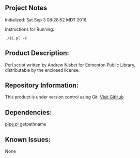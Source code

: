 Project Notes
-------------
Initialized: Sat Sep  3 08:28:52 MDT 2016.

Instructions for Running:
```
./$1.pl -x
```

Product Description:
--------------------
Perl script written by Andrew Nisbet for Edmonton Public Library, distributable by the enclosed license.

Repository Information:
-----------------------
This product is under version control using Git.
[Visit GitHub](https://github.com/Edmonton-Public-Library)

Dependencies:
-------------
[pipe.pl](https://github.com/anisbet/pipe)
getpathname


Known Issues:
-------------
None
